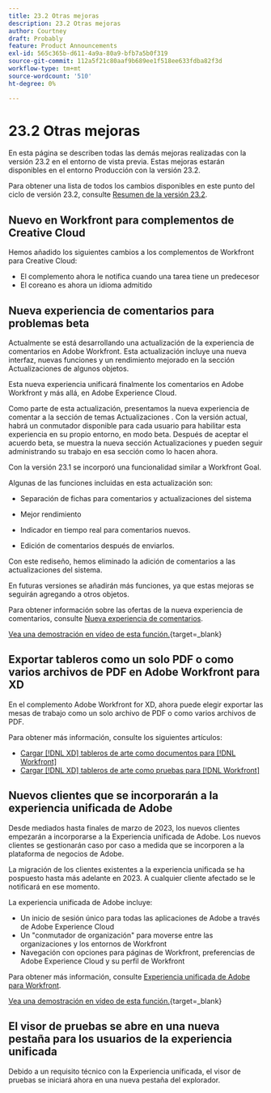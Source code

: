 ```yaml
---
title: 23.2 Otras mejoras
description: 23.2 Otras mejoras
author: Courtney
draft: Probably
feature: Product Announcements
exl-id: 565c365b-d611-4a9a-80a9-bfb7a5b0f319
source-git-commit: 112a5f21c80aaf9b689ee1f518ee633fdba82f3d
workflow-type: tm+mt
source-wordcount: '510'
ht-degree: 0%

---
```


# 23.2 Otras mejoras

En esta página se describen todas las demás mejoras realizadas con la versión 23.2 en el entorno de vista previa. Estas mejoras estarán disponibles en el entorno Producción con la versión 23.2.

Para obtener una lista de todos los cambios disponibles en este punto del ciclo de versión 23.2, consulte [Resumen de la versión 23.2](/help/quicksilver/product-announcements/product-releases/23.2-release-activity/23-2-release-overview.md).

## Nuevo en Workfront para complementos de Creative Cloud

Hemos añadido los siguientes cambios a los complementos de Workfront para Creative Cloud:

* El complemento ahora le notifica cuando una tarea tiene un predecesor
* El coreano es ahora un idioma admitido

## Nueva experiencia de comentarios para problemas beta

Actualmente se está desarrollando una actualización de la experiencia de comentarios en Adobe Workfront. Esta actualización incluye una nueva interfaz, nuevas funciones y un rendimiento mejorado en la sección Actualizaciones de algunos objetos.

Esta nueva experiencia unificará finalmente los comentarios en Adobe Workfront y más allá, en Adobe Experience Cloud.

Como parte de esta actualización, presentamos la nueva experiencia de comentar a la sección de temas Actualizaciones . Con la versión actual, habrá un conmutador disponible para cada usuario para habilitar esta experiencia en su propio entorno, en modo beta. Después de aceptar el acuerdo beta, se muestra la nueva sección Actualizaciones y pueden seguir administrando su trabajo en esa sección como lo hacen ahora.

Con la versión 23.1 se incorporó una funcionalidad similar a Workfront Goal.

Algunas de las funciones incluidas en esta actualización son:

* Separación de fichas para comentarios y actualizaciones del sistema

* Mejor rendimiento

* Indicador en tiempo real para comentarios nuevos.

* Edición de comentarios después de enviarlos.

Con este rediseño, hemos eliminado la adición de comentarios a las actualizaciones del sistema.

En futuras versiones se añadirán más funciones, ya que estas mejoras se seguirán agregando a otros objetos.

Para obtener información sobre las ofertas de la nueva experiencia de comentarios, consulte [Nueva experiencia de comentarios](../../betas/new-commenting-experience-beta/unified-commenting-experience.md).

[Vea una demostración en vídeo de esta función.](https://video.tv.adobe.com/v/3416962/){target=_blank}

## Exportar tableros como un solo PDF o como varios archivos de PDF en Adobe Workfront para XD

En el complemento Adobe Workfront for XD, ahora puede elegir exportar las mesas de trabajo como un solo archivo de PDF o como varios archivos de PDF.

Para obtener más información, consulte los siguientes artículos:

* [Cargar [!DNL XD] tableros de arte como documentos para [!DNL Workfront]](/help/quicksilver/workfront-integrations-and-apps/adobe-workfront-for-creative-cloud/wf-adobe-xd-docs.md)
* [Cargar [!DNL XD] tableros de arte como pruebas para [!DNL Workfront]](/help/quicksilver/workfront-integrations-and-apps/adobe-workfront-for-creative-cloud/wf-adobe-xd-proofs.md)

## Nuevos clientes que se incorporarán a la experiencia unificada de Adobe

Desde mediados hasta finales de marzo de 2023, los nuevos clientes empezarán a incorporarse a la Experiencia unificada de Adobe. Los nuevos clientes se gestionarán caso por caso a medida que se incorporen a la plataforma de negocios de Adobe.

La migración de los clientes existentes a la experiencia unificada se ha pospuesto hasta más adelante en 2023. A cualquier cliente afectado se le notificará en ese momento.

La experiencia unificada de Adobe incluye:

* Un inicio de sesión único para todas las aplicaciones de Adobe a través de Adobe Experience Cloud
* Un &quot;conmutador de organización&quot; para moverse entre las organizaciones y los entornos de Workfront
* Navegación con opciones para páginas de Workfront, preferencias de Adobe Experience Cloud y su perfil de Workfront

Para obtener más información, consulte [Experiencia unificada de Adobe para Workfront](/help/quicksilver/workfront-basics/navigate-workfront/workfront-navigation/adobe-unified-experience.md).

[Vea una demostración en vídeo de esta función.](https://video.tv.adobe.com/v/3412388/){target=_blank}

## El visor de pruebas se abre en una nueva pestaña para los usuarios de la experiencia unificada

Debido a un requisito técnico con la Experiencia unificada, el visor de pruebas se iniciará ahora en una nueva pestaña del explorador.
